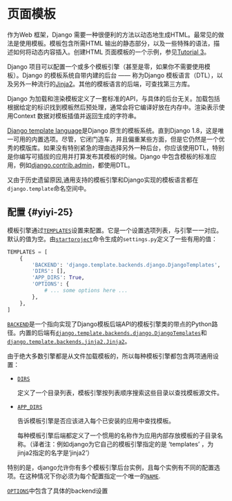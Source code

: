 # 页面模板

作为Web 框架，Django 需要一种很便利的方法以动态地生成HTML。最常见的做法是使用模板。模板包含所需HTML 输出的静态部分，以及一些特殊的语法，描述如何将动态内容插入。创建HTML 页面模板的一个示例，参见[Tutorial 3](http://usyiyi.cn/documents/Django_111/intro/tutorial03.html)。

Django 项目可以配置一个或多个模板引擎（甚至是零，如果你不需要使用模板）。Django 的模板系统自带内建的后台 —— 称为Django 模板语言（DTL），以及另外一种流行的[Jinja2](http://jinja.pocoo.org/)。其他的模板语言的后端，可查找第三方库。

Django 为加载和渲染模板定义了一套标准的API，与具体的后台无关。加载包括根据给定的标识找到模板然后预处理，通常会将它编译好放在内存中。渲染表示使用Context 数据对模板插值并返回生成的字符串。

[Django template language](http://usyiyi.cn/documents/Django_111/ref/templates/language.html)是Django 原生的模板系统。直到Django 1.8，这是唯一可用的内置选项。尽管，它闭门造车，并且偏重某些方面，但是它仍然是一个优秀的模版库。如果没有特别紧急的理由选择另外一种后台，你应该使用DTL，特别是你编写可插拔的应用并打算发布其模板的时候。Django 中包含模板的标准应用，例如[django.contrib.admin](http://usyiyi.cn/documents/Django_111/ref/contrib/admin/index.html)，都使用DTL。

又由于历史遗留原因,通用支持的模板引擎和Django实现的模板语言都在`django.template`命名空间中。

## 配置 {#yiyi-25}

模板引擎通过[`TEMPLATES`](http://usyiyi.cn/documents/Django_111/ref/settings.html#std:setting-TEMPLATES)设置来配置。它是一个设置选项列表，与引擎一一对应。默认的值为空。由[`startproject`](http://usyiyi.cn/documents/Django_111/ref/django-admin.html#django-admin-startproject)命令生成的`settings.py`定义了一些有用的值：

```python
TEMPLATES = [
    {
        'BACKEND': 'django.template.backends.django.DjangoTemplates',
        'DIRS': [],
        'APP_DIRS': True,
        'OPTIONS': {
            # ... some options here ...
        },
    },
]
```

[`BACKEND`](http://usyiyi.cn/documents/Django_111/ref/settings.html#std:setting-TEMPLATES-BACKEND)是一个指向实现了Django模板后端API的模板引擎类的带点的Python路径。内置的后端有[`django.template.backends.django.DjangoTemplates`](http://usyiyi.cn/documents/Django_111/topics/templates.html#django.template.backends.django.DjangoTemplates)和[`django.template.backends.jinja2.Jinja2`](http://usyiyi.cn/documents/Django_111/topics/templates.html#django.template.backends.jinja2.Jinja2)。

由于绝大多数引擎都是从文件加载模板的，所以每种模板引擎都包含两项通用设置：

* [`DIRS`](http://usyiyi.cn/documents/Django_111/ref/settings.html#std:setting-TEMPLATES-DIRS)

  定义了一个目录列表，模板引擎按列表顺序搜索这些目录以查找模板源文件。

* [`APP_DIRS`](http://usyiyi.cn/documents/Django_111/ref/settings.html#std:setting-TEMPLATES-APP_DIRS)

  告诉模板引擎是否应该进入每个已安装的应用中查找模板。

  每种模板引擎后端都定义了一个惯用的名称作为应用内部存放模板的子目录名称。（译者注：例如django为它自己的模板引擎指定的是 ‘templates’ ，为jinja2指定的名字是‘jinja2’）

特别的是，django允许你有多个模板引擎后台实例，且每个实例有不同的配置选项。在这种情况下你必须为每个配置指定一个唯一的[`NAME`](http://usyiyi.cn/documents/Django_111/ref/settings.html#std:setting-TEMPLATES-NAME).

[`OPTIONS`](http://usyiyi.cn/documents/Django_111/ref/settings.html#std:setting-TEMPLATES-OPTIONS)中包含了具体的backend设置

